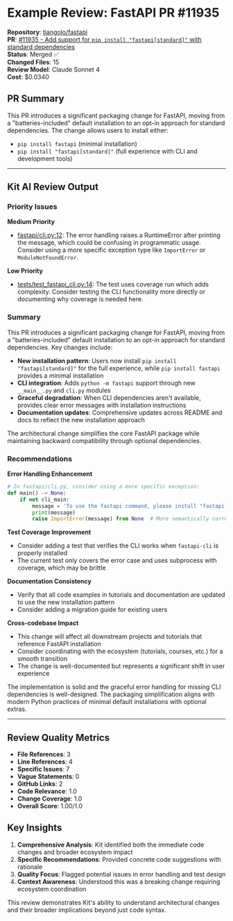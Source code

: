 # Example Review: FastAPI PR #11935

**Repository**: [tiangolo/fastapi](https://github.com/tiangolo/fastapi)  
**PR**: [#11935 - Add support for `pip install "fastapi[standard]"` with standard dependencies](https://github.com/tiangolo/fastapi/pull/11935)  
**Status**: Merged ✅  
**Changed Files**: 15  
**Review Model**: Claude Sonnet 4  
**Cost**: $0.0340  

## PR Summary

This PR introduces a significant packaging change for FastAPI, moving from a "batteries-included" default installation to an opt-in approach for standard dependencies. The change allows users to install either:
- `pip install fastapi` (minimal installation)
- `pip install "fastapi[standard]"` (full experience with CLI and development tools)

---

## Kit AI Review Output

### Priority Issues

**Medium Priority**
- [fastapi/cli.py:12](https://github.com/fastapi/fastapi/blob/main/fastapi/cli.py#L12): The error handling raises a RuntimeError after printing the message, which could be confusing in programmatic usage. Consider using a more specific exception type like `ImportError` or `ModuleNotFoundError`.

**Low Priority**
- [tests/test_fastapi_cli.py:14](https://github.com/fastapi/fastapi/blob/main/tests/test_fastapi_cli.py#L14): The test uses coverage run which adds complexity. Consider testing the CLI functionality more directly or documenting why coverage is needed here.

### Summary

This PR introduces a significant packaging change for FastAPI, moving from a "batteries-included" default installation to an opt-in approach for standard dependencies. Key changes include:

- **New installation pattern**: Users now install `pip install "fastapi[standard]"` for the full experience, while `pip install fastapi` provides a minimal installation
- **CLI integration**: Adds `python -m fastapi` support through new `__main__.py` and `cli.py` modules
- **Graceful degradation**: When CLI dependencies aren't available, provides clear error messages with installation instructions
- **Documentation updates**: Comprehensive updates across README and docs to reflect the new installation approach

The architectural change simplifies the core FastAPI package while maintaining backward compatibility through optional dependencies.

### Recommendations

**Error Handling Enhancement**
```python
# In fastapi/cli.py, consider using a more specific exception:
def main() -> None:
    if not cli_main:
        message = 'To use the fastapi command, please install "fastapi[standard]":\n\n\tpip install "fastapi[standard]"\n'
        print(message)
        raise ImportError(message) from None  # More semantically correct
```

**Test Coverage Improvement**
- Consider adding a test that verifies the CLI works when `fastapi-cli` is properly installed
- The current test only covers the error case and uses subprocess with coverage, which may be brittle

**Documentation Consistency**
- Verify that all code examples in tutorials and documentation are updated to use the new installation pattern
- Consider adding a migration guide for existing users

**Cross-codebase Impact**
- This change will affect all downstream projects and tutorials that reference FastAPI installation
- Consider coordinating with the ecosystem (tutorials, courses, etc.) for a smooth transition
- The change is well-documented but represents a significant shift in user experience

The implementation is solid and the graceful error handling for missing CLI dependencies is well-designed. The packaging simplification aligns with modern Python practices of minimal default installations with optional extras.

---

## Review Quality Metrics

- **File References**: 3
- **Line References**: 4  
- **Specific Issues**: 7
- **Vague Statements**: 0
- **GitHub Links**: 2
- **Code Relevance**: 1.0
- **Change Coverage**: 1.0
- **Overall Score**: 1.00/1.0

## Key Insights

1. **Comprehensive Analysis**: Kit identified both the immediate code changes and broader ecosystem impact
2. **Specific Recommendations**: Provided concrete code suggestions with rationale
3. **Quality Focus**: Flagged potential issues in error handling and test design
4. **Context Awareness**: Understood this was a breaking change requiring ecosystem coordination

This review demonstrates Kit's ability to understand architectural changes and their broader implications beyond just code syntax. 